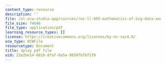 ```yaml
---
content_type: resource
description: ''
file: /ol-ocw-studio-app/courses/res-ll-005-mathematics-of-big-data-and-machine-learning-january-iap-2020/22e2be1488168faf0a5a9859fb7bf1f0_mbr667kATEg.pdf
file_size: 74646
file_type: application/pdf
learning_resource_types: []
license: https://creativecommons.org/licenses/by-nc-sa/4.0/
ocw_type: OCWFile
resourcetype: Document
title: 3play pdf file
uid: 22e2be14-8816-8faf-0a5a-9859fb7bf1f0
---
```

